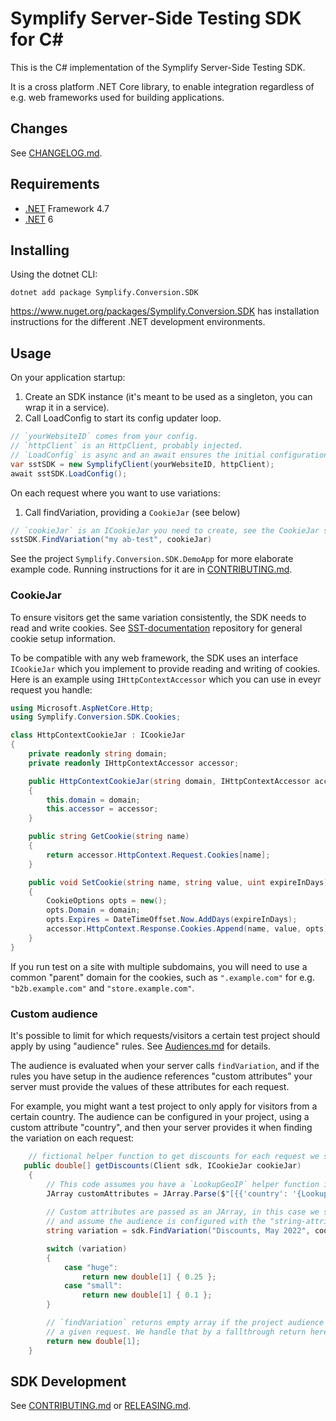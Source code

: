# Symplify Server-Side Testing SDK for C#

This is the C# implementation of the Symplify Server-Side Testing SDK.

It is a cross platform .NET Core library, to enable integration regardless of
e.g. web frameworks used for building applications.

## Changes

See [CHANGELOG.md](CHANGELOG.md).

## Requirements

- [.NET] Framework 4.7
- [.NET] 6

[.NET]: https://dotnet.microsoft.com/en-us/download

## Installing

Using the dotnet CLI:

```shell
dotnet add package Symplify.Conversion.SDK
```

https://www.nuget.org/packages/Symplify.Conversion.SDK has installation
instructions for the different .NET development environments.

## Usage

On your application startup:

1. Create an SDK instance (it's meant to be used as a singleton, you can wrap it in a service).
2. Call LoadConfig to start its config updater loop.

```csharp
// `yourWebsiteID` comes from your config.
// `httpClient` is an HttpClient, probably injected.
// `LoadConfig` is async and an await ensures the initial configuration loading is complete but as long as you call it it will eventually be loaded, so awaiting is not strictly necessary.
var sstSDK = new SymplifyClient(yourWebsiteID, httpClient);
await sstSDK.LoadConfig();
```

On each request where you want to use variations:

1. Call findVariation, providing a `CookieJar` (see below)

```csharp
// `cookieJar` is an ICookieJar you need to create, see the CookieJar section
sstSDK.FindVariation("my ab-test", cookieJar)
```

See the project `Symplify.Conversion.SDK.DemoApp` for more elaborate example
code. Running instructions for it are in [CONTRIBUTING.md](CONTRIBUTING.md).

### CookieJar

To ensure visitors get the same variation consistently, the SDK needs to
read and write cookies. See [SST-documentation](https://github.com/SymplifyConversion/sst-documentation/) 
repository for general cookie setup information.

To be compatible with any web framework, the SDK uses an interface `ICookieJar`
which you implement to provide reading and writing of cookies. Here is an
example using `IHttpContextAccessor` which you can use in eveyr request you
handle:

```csharp
using Microsoft.AspNetCore.Http;
using Symplify.Conversion.SDK.Cookies;

class HttpContextCookieJar : ICookieJar
{
    private readonly string domain;
    private readonly IHttpContextAccessor accessor;

    public HttpContextCookieJar(string domain, IHttpContextAccessor accessor)
    {
        this.domain = domain;
        this.accessor = accessor;
    }

    public string GetCookie(string name)
    {
        return accessor.HttpContext.Request.Cookies[name];
    }

    public void SetCookie(string name, string value, uint expireInDays)
    {
        CookieOptions opts = new();
        opts.Domain = domain;
        opts.Expires = DateTimeOffset.Now.AddDays(expireInDays);
        accessor.HttpContext.Response.Cookies.Append(name, value, opts);
    }
}
```

If you run test on a site with multiple subdomains, you will need to use a
common "parent" domain for the cookies, such as `".example.com"` for e.g.
`"b2b.example.com"` and `"store.example.com"`.

### Custom audience

It's possible to limit for which requests/visitors a certain test project
should apply by using "audience" rules. See [Audiences.md](https://github.com/SymplifyConversion/sst-documentation/blob/main/docs/Audicences.md)
for details.

The audience is evaluated when your server calls `findVariation`, and if the
rules you have setup in the audience references "custom attributes" your
server must provide the values of these attributes for each request.

For example, you might want a test project to only apply for visitors from a
certain country. The audience can be configured in your project, using a
custom attribute "country", and then your server provides it when finding the
variation on each request:

```csharp
    // fictional helper function to get discounts for each request we serve
   public double[] getDiscounts(Client sdk, ICookieJar cookieJar)
    {
        // This code assumes you have a `LookupGeoIP` helper function in your project.
        JArray customAttributes = JArray.Parse($"[{{'country': '{LookupGeoIp(usersIPAddress).GetCountry()}'}}]");
        
        // Custom attributes are passed as an JArray, in this case we set 'country'
        // and assume the audience is configured with the "string-attribute" rule to look for specific countries.
        string variation = sdk.FindVariation("Discounts, May 2022", cookieJar, customAttributes);

        switch (variation)
        {
            case "huge":
                return new double[1] { 0.25 };
            case "small":
                return new double[1] { 0.1 };
        }

        // `findVariation` returns empty array if the project audience does not match for
        // a given request. We handle that by a fallthrough return here.
        return new double[1];
    }
```

## SDK Development

See [CONTRIBUTING.md](CONTRIBUTING.md) or [RELEASING.md](RELEASING.md).
